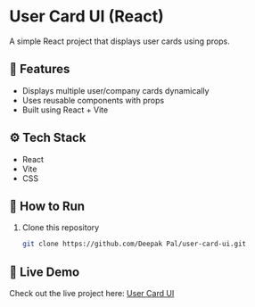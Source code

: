# User Card UI (React)

A simple React project that displays user cards using props.

## 🧩 Features

- Displays multiple user/company cards dynamically
- Uses reusable components with props
- Built using React + Vite

## ⚙️ Tech Stack

- React
- Vite
- CSS

## 🚀 How to Run

1. Clone this repository
   ```bash
   git clone https://github.com/Deepak Pal/user-card-ui.git
   ```
## 🔗 Live Demo
Check out the live project here: [User Card UI](https://deepak7973.github.io/user-card-ui/)
